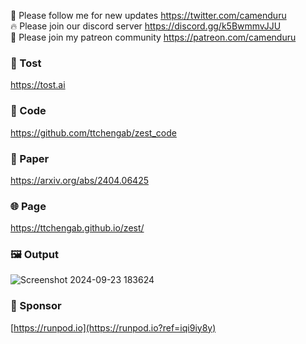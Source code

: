 🐣 Please follow me for new updates https://twitter.com/camenduru <br />
🔥 Please join our discord server https://discord.gg/k5BwmmvJJU <br />
🥳 Please join my patreon community https://patreon.com/camenduru <br />

###  🥪 Tost
https://tost.ai

### 🧬 Code
https://github.com/ttchengab/zest_code

### 📄 Paper
https://arxiv.org/abs/2404.06425

### 🌐 Page
https://ttchengab.github.io/zest/

### 🖼 Output
![Screenshot 2024-09-23 183624](https://github.com/user-attachments/assets/05d128fd-9e41-44d4-9aef-bca4ebc3fdd5)

### 🏢 Sponsor
[https://runpod.io](https://runpod.io?ref=iqi9iy8y)
